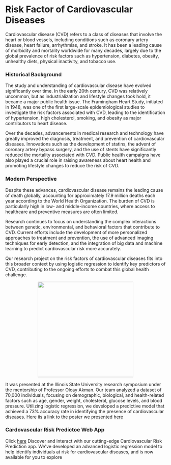 
# Risk Factor of Cardiovascular Diseases

Cardiovascular disease (CVD) refers to a class of diseases that involve the heart or blood vessels, including conditions such as coronary artery disease, heart failure, arrhythmias, and stroke. It has been a leading cause of morbidity and mortality worldwide for many decades, largely due to the global prevalence of risk factors such as hypertension, diabetes, obesity, unhealthy diets, physical inactivity, and tobacco use.

### Historical Background

The study and understanding of cardiovascular disease have evolved significantly over time. In the early 20th century, CVD was relatively uncommon, but as industrialization and lifestyle changes took hold, it became a major public health issue. The Framingham Heart Study, initiated in 1948, was one of the first large-scale epidemiological studies to investigate the risk factors associated with CVD, leading to the identification of hypertension, high cholesterol, smoking, and obesity as major contributors to heart disease.

Over the decades, advancements in medical research and technology have greatly improved the diagnosis, treatment, and prevention of cardiovascular diseases. Innovations such as the development of statins, the advent of coronary artery bypass surgery, and the use of stents have significantly reduced the mortality associated with CVD. Public health campaigns have also played a crucial role in raising awareness about heart health and promoting lifestyle changes to reduce the risk of CVD.

### Modern Perspective

Despite these advances, cardiovascular disease remains the leading cause of death globally, accounting for approximately 17.9 million deaths each year according to the World Health Organization. The burden of CVD is particularly high in low- and middle-income countries, where access to healthcare and preventive measures are often limited.

Research continues to focus on understanding the complex interactions between genetic, environmental, and behavioral factors that contribute to CVD. Current efforts include the development of more personalized approaches to treatment and prevention, the use of advanced imaging techniques for early detection, and the integration of big data and machine learning to predict cardiovascular risk more accurately.

Qur research project on the risk factors of cardiovascular diseases fits into this broader context by using logistic regression to identify key predictors of CVD, contributing to the ongoing efforts to combat this global health challenge.

<p align="center">
  <img src="https://github.com/Kwabenaduku/Risk-Factor-of-Cardiovascular-Diseases/blob/main/Heart.png" width="300" />
</p>

It was presented at the Illinois State University research symposium under the mentorship of Professor Olcay Akman. Our team analyzed a dataset of 70,000 individuals, focusing on demographic, biological, and health-related factors such as age, gender, weight, cholesterol, glucose levels, and blood pressure. Utilizing logistic regression, we developed a predictive model that achieved a 73\% accuracy rate in identifying the presence of cardiovascular diseases. Here iis a link to the poster we presented
[here](https://www.researchgate.net/publication/377358778_On_the_Risk_Factors_of_Cardiovascular_Diseases)

### Cardovascular Risk Predictoe Web App

Click [here]([https://cardiorisk001-2fd5fe804ac8.herokuapp.com])  Discover and interact with our cutting-edge Cardiovascular Risk Prediction app. We've developed an advanced logistic regression model to help identify individuals at risk for cardiovascular diseases, and is now available for you to explore 
